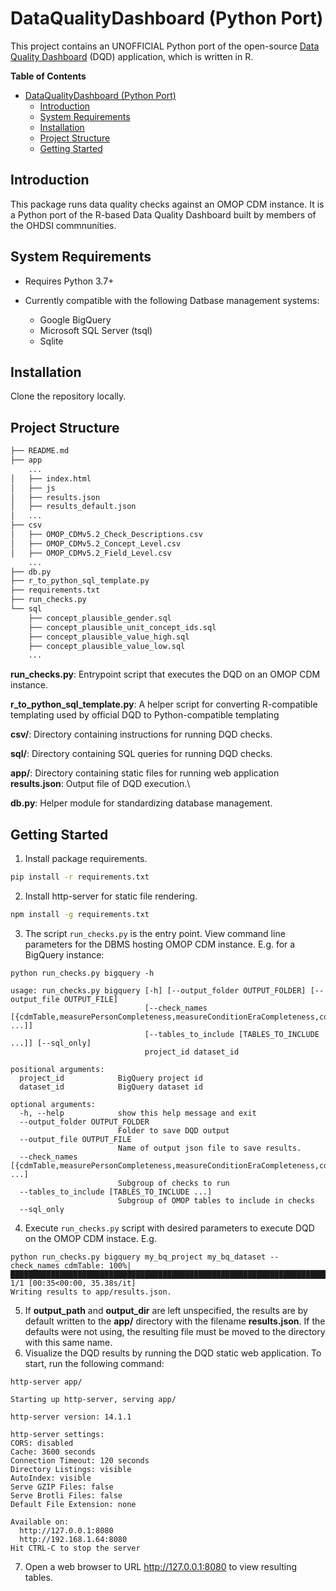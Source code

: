 # DataQualityDashboard (Python Port)

This project contains an UNOFFICIAL Python port of the open-source [Data Quality Dashboard](https://github.com/OHDSI/DataQualityDashboard) (DQD) application, which is written in R.

<!-- START doctoc generated TOC please keep comment here to allow auto update -->
<!-- DON'T EDIT THIS SECTION, INSTEAD RE-RUN doctoc TO UPDATE -->
**Table of Contents**

- [DataQualityDashboard (Python Port)](#dataqualitydashboard-python-port)
  - [Introduction](#introduction)
  - [System Requirements](#system-requirements)
  - [Installation](#installation)
  - [Project Structure](#project-structure)
  - [Getting Started](#getting-started)

<!-- END doctoc generated TOC please keep comment here to allow auto update -->

## Introduction

This package runs data quality checks against an OMOP CDM instance. It is a Python port of the R-based Data Quality Dashboard built by members of the OHDSI commnunities.

## System Requirements

* Requires Python 3.7+

* Currently compatible with the following Datbase management systems:
    * Google BigQuery
    * Microsoft SQL Server (tsql)
    * Sqlite

## Installation

Clone the repository locally.

## Project Structure

```bash
├── README.md
├── app
    ...
│   ├── index.html
│   ├── js
│   ├── results.json
│   ├── results_default.json
│   ...
├── csv
│   ├── OMOP_CDMv5.2_Check_Descriptions.csv
│   ├── OMOP_CDMv5.2_Concept_Level.csv
│   ├── OMOP_CDMv5.2_Field_Level.csv
    ...
├── db.py
├── r_to_python_sql_template.py
├── requirements.txt
├── run_checks.py
└── sql
    ├── concept_plausible_gender.sql
    ├── concept_plausible_unit_concept_ids.sql
    ├── concept_plausible_value_high.sql
    ├── concept_plausible_value_low.sql
    ...

```

**run_checks.py**: Entrypoint script that executes the DQD on an OMOP CDM instance.

**r_to_python_sql_template.py**: A helper script for converting R-compatible templating used by official DQD to Python-compatible templating

**csv/**: Directory containing instructions for running DQD checks.

**sql/**: Directory containing SQL queries for running DQD checks.

**app/**: Directory containing static files for running web application
&nbsp;&nbsp;&nbsp;&nbsp;&nbsp; **results.json**: Output file of DQD execution.\

**db.py**: Helper module for standardizing database management.


## Getting Started

1. Install package requirements.
```bash
pip install -r requirements.txt
```
2. Install http-server for static file rendering.
```bash
npm install -g requirements.txt
```
3. The script `run_checks.py` is the entry point. View command line parameters for the DBMS hosting OMOP CDM instance. E.g. for a BigQuery instance:
```
python run_checks.py bigquery -h

usage: run_checks.py bigquery [-h] [--output_folder OUTPUT_FOLDER] [--output_file OUTPUT_FILE]
                              [--check_names [{cdmTable,measurePersonCompleteness,measureConditionEraCompleteness,cdmField,isRequired,cdmDatatype,isPrimaryKey,isForeignKey,fkDomain,fkClass,isStandardValidConcept,measureValueCompleteness,standardConceptRecordCompleteness,sourceConceptRecordCompleteness,sourceValueCompleteness,plausibleValueLow,plausibleValueHigh,plausibleTemporalAfter,plausibleDuringLife,withinVisitDates,plausibleGender,plausibleUnitConceptIds} ...]]
                              [--tables_to_include [TABLES_TO_INCLUDE ...]] [--sql_only]
                              project_id dataset_id

positional arguments:
  project_id            BigQuery project id
  dataset_id            BigQuery dataset id

optional arguments:
  -h, --help            show this help message and exit
  --output_folder OUTPUT_FOLDER
                        Folder to save DQD output
  --output_file OUTPUT_FILE
                        Name of output json file to save results.
  --check_names [{cdmTable,measurePersonCompleteness,measureConditionEraCompleteness,cdmField,isRequired,cdmDatatype,isPrimaryKey,isForeignKey,fkDomain,fkClass,isStandardValidConcept,measureValueCompleteness,standardConceptRecordCompleteness,sourceConceptRecordCompleteness,sourceValueCompleteness,plausibleValueLow,plausibleValueHigh,plausibleTemporalAfter,plausibleDuringLife,withinVisitDates,plausibleGender,plausibleUnitConceptIds} ...]
                        Subgroup of checks to run
  --tables_to_include [TABLES_TO_INCLUDE ...]
                        Subgroup of OMOP tables to include in checks
  --sql_only
```
4. Execute `run_checks.py` script with desired parameters to execute DQD on the OMOP CDM instace. E.g.
```
python run_checks.py bigquery my_bq_project my_bq_dataset --check_names cdmTable: 100%|█████████████████████████████████████████████████████████████████████████████████████████████████████████████████████████| 1/1 [00:35<00:00, 35.38s/it]
Writing results to app/results.json.
```
5. If **output_path** and **output_dir** are left unspecified, the results are by default written to the **app/** directory with the filename **results.json**. If the defaults were not using, the resulting file must be moved to the directory with this same name.
6. Visualize the DQD results by running the DQD static web application. To start, run the following command:
```
http-server app/

Starting up http-server, serving app/

http-server version: 14.1.1

http-server settings:
CORS: disabled
Cache: 3600 seconds
Connection Timeout: 120 seconds
Directory Listings: visible
AutoIndex: visible
Serve GZIP Files: false
Serve Brotli Files: false
Default File Extension: none

Available on:
  http://127.0.0.1:8080
  http://192.168.1.64:8080
Hit CTRL-C to stop the server
```
7. Open a web browser to URL http://127.0.0.1:8080 to view resulting tables.
